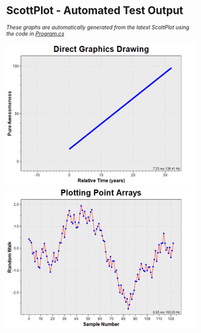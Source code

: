 # ScottPlot - Automated Test Output
_These graphs are automatically generated from the latest ScottPlot using the code in [Program.cs](/)_

![](./test00.png)
![](./test01.png)
